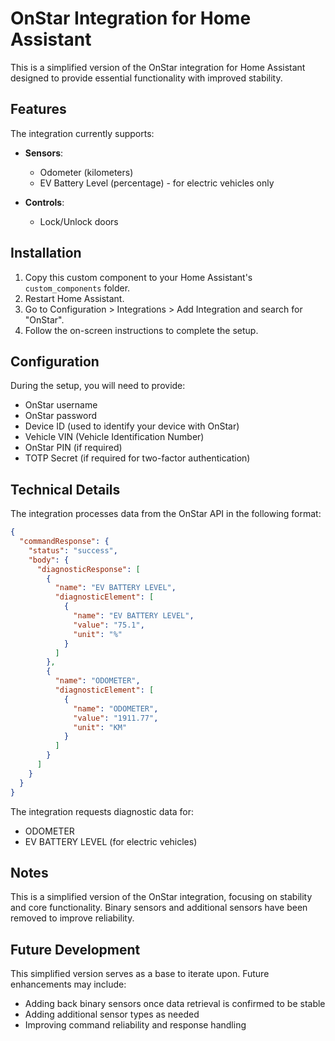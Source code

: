 # OnStar Integration for Home Assistant

This is a simplified version of the OnStar integration for Home Assistant designed to provide essential functionality with improved stability.

## Features

The integration currently supports:

- **Sensors**:
  - Odometer (kilometers)
  - EV Battery Level (percentage) - for electric vehicles only

- **Controls**:
  - Lock/Unlock doors

## Installation

1. Copy this custom component to your Home Assistant's `custom_components` folder.
2. Restart Home Assistant.
3. Go to Configuration > Integrations > Add Integration and search for "OnStar".
4. Follow the on-screen instructions to complete the setup.

## Configuration

During the setup, you will need to provide:
- OnStar username
- OnStar password
- Device ID (used to identify your device with OnStar)
- Vehicle VIN (Vehicle Identification Number)
- OnStar PIN (if required)
- TOTP Secret (if required for two-factor authentication)

## Technical Details

The integration processes data from the OnStar API in the following format:

```json
{
  "commandResponse": {
    "status": "success",
    "body": {
      "diagnosticResponse": [
        {
          "name": "EV BATTERY LEVEL",
          "diagnosticElement": [
            {
              "name": "EV BATTERY LEVEL",
              "value": "75.1",
              "unit": "%"
            }
          ]
        },
        {
          "name": "ODOMETER",
          "diagnosticElement": [
            {
              "name": "ODOMETER",
              "value": "1911.77",
              "unit": "KM"
            }
          ]
        }
      ]
    }
  }
}
```

The integration requests diagnostic data for:
- ODOMETER
- EV BATTERY LEVEL (for electric vehicles)

## Notes

This is a simplified version of the OnStar integration, focusing on stability and core functionality. Binary sensors and additional sensors have been removed to improve reliability.

## Future Development

This simplified version serves as a base to iterate upon. Future enhancements may include:
- Adding back binary sensors once data retrieval is confirmed to be stable
- Adding additional sensor types as needed
- Improving command reliability and response handling